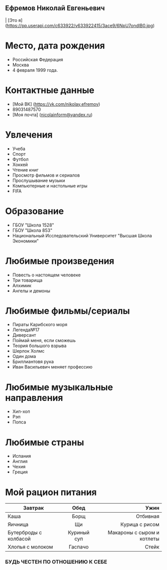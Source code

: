 ## Ефремов Николай Евгеньевич
| [Это я] (https://pp.userapi.com/c633922/v633922415/3ace9/6NpU7ondIB0.jpg)

Место, дата рождения 
===================
- Российская Федерация 
- Москва
- 4 февраля 1999 года.

Контактные данные 
===================
- [Мой ВК] (https://vk.com/nikolay.efremov)
- 89031487570
- [Моя почта] (nicolainform@yandex.ru)

Увлечения  
==============
* Учеба 
* Спорт
* Футбол
* Хоккей
* Чтение книг
* Просмотр фильмов и сериалов
* Прослушывание музыки 
* Компьютерные и настольные игры 
* FIFA

Образование 
===========
* ГБОУ "Школа 1528"
* ГБОУ "Школа 853"
* Национальный Исследовательский Университет "Высшая Школа Экономики"

Любимые произведения 
=============
* Повесть о настоящем человеке 
* Три товарища
* Алхимик
* Ангелы и демоны

Любимые фильмы/сериалы
============
* Пираты Карибского моря 
* Легенда№17
* Диверсант
* Поймай меня, если сможешь
* Теория большого взрыва
* Шерлок Холмс
* Один дома
* Бриллиантовя рука
* Иван Васильевич меняет профессию 

Любимые музыкальные направления
=============
* Хип-хоп
* Рэп
* Попса

Любимые страны
=================
* Испания
* Англия
* Чехия
* Греция

Мой рацион питания
==============
Завтрак|Обед|Ужин
---|:---:|---:
Каша|Борщ|Отбивная
Яичница|Щи|Курица с рисом
Бутерброды с колбасой|Куриный суп|Макароны с сыром и котлеты
Хлопья с молоком|Гаспачо|Стейк

### БУДЬ ЧЕСТЕН ПО ОТНОШЕНИЮ К СЕБЕ


